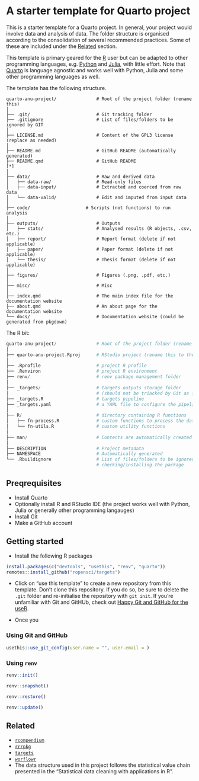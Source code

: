 

<!-- README.md is generated from README.qmd. Please edit that file -->

# A starter template for Quarto project

This is a starter template for a Quarto project. In general, your
project would involve data and analysis of data. The folder structure is
organised according to the consolidation of several recommended
practices. Some of these are included under the [Related](#related)
section.

This template is primary geared for the [R](https://www.r-project.org/)
user but can be adapted to other programming languages,
e.g. [Python](https://www.python.org/) and
[Julia](https://julialang.org/), with little effort. Note that
[Quarto](https://quarto.org/) is language agnostic and works well with
Python, Julia and some other programming languages as well.

The template has the following structure.

    quarto-anu-project/               # Root of the project folder (rename this)
    │
    ├── .git/                         # Git tracking folder
    ├── .gitignore                    # List of files/folders to be ignored by GIT
    │
    ├── LICENSE.md                    # Content of the GPL3 license (replace as needed)
    │
    ├── README.md                     # GitHub README (automatically generated)
    ├── README.qmd                    # GitHub README                                 [*]
    │
    ├── data/                         # Raw and derived data
    │   ├── data-raw/                 # Read-only files
    │   ├── data-input/               # Extracted and coerced from raw data
    │   └── data-valid/               # Edit and imputed from input data
    │
    ├── code/                     # Scripts (not functions) to run analysis
    │
    ├── outputs/                      # Outputs 
    │   ├── stats/                    # Analysed results (R objects, .csv, etc.)
    │   ├── report/                   # Report format (delete if not applicable)
    │   ├── paper/                    # Paper format (delete if not applicable)
    │   └── thesis/                   # Thesis format (delete if not applicable)
    │
    ├── figures/                      # Figures (.png, .pdf, etc.)
    │
    ├── misc/                         # Misc
    │
    ├── index.qmd                     # The main index file for the documentation website
    ├── about.qmd                     # An about page for the documentation website
    └── docs/                         # Documentation website (could be generated from pkgdown)

The R bit:

``` r
quarto-anu-project/               # Root of the project folder (rename this)
│
├── quarto-anu-project.Rproj      # RStudio project (rename this to the root folder name)
│
├── .Rprofile                     # project R profile
├── .Renviron                     # project R environment
├── renv/                         # renv package management folder
│
├── _targets/                     # targets outputs storage folder 
|                                 # (should not be triacked by Git as it can be large)
├── _targets.R                    # targets pipeline
├── _targets.yaml                 # a YAML file to configure the pipeline
│
├── R/                            # directory containing R functions
│   ├── fn-process.R              # custom functions to process the data
│   └── fn-utils.R                # custom utility functions
│
├── man/                          # Contents are automatically created by roxygen2
│
├── DESCRIPTION                   # Project metadata                              [*]
├── NAMESPACE                     # Automatically generated
└── .Rbuildignore                 # List of files/folders to be ignored while 
                                  # checking/installing the package
```

## Preqrequisites

- Install Quarto
- Optionally install R and RStudio IDE (the project works well with
  Python, Julia or generally other programming langauges)
- Install Git
- Make a GitHub account

## Getting started

- Install the following R packages

``` r
install.packages(c("devtools", "usethis", "renv", "quarto"))
remotes::install_github("ropensci/targets")
```

- Click on “use this template” to create a new repository from this
  template. Don’t clone this repository. If you do so, be sure to delete
  the `.git` folder and re-initialise the repository with `git init`. If
  you’re unfamiliar with Git and GitHUb, check out [Happy Git and GitHub
  for the useR](https://happygitwithr.com/).

- Once you

### Using Git and GitHub

``` r
usethis::use_git_config(user.name = "", user.email = )
```

### Using `renv`

``` r
renv::init()
```

``` r
renv::snapshot()
```

``` r
renv::restore()
```

``` r
renv::update()
```

## Related

- [`rcompendium`](https://frbcesab.github.io/rcompendium/articles/working_with_a_compendium.html)
- [`rrrpkg`](https://github.com/ropensci/rrrpkg)
- [`targets`](https://books.ropensci.org/targets/projects.html)
- [`worflowr`](https://workflowr.github.io/workflowr/articles/wflow-01-getting-started.html)
- The data structure used in this project follows the statistical value
  chain presented in the “Statistical data cleaning with applications in
  R”.
